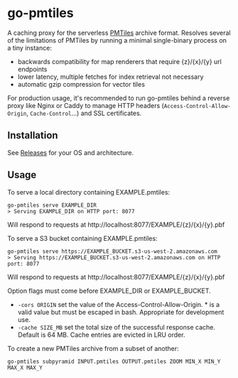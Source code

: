 # go-pmtiles

A caching proxy for the serverless [PMTiles](github.com/protomaps/pmtiles) archive format. Resolves several of the limitations of PMTiles by running a minimal single-binary process on a tiny instance:

* backwards compatibility for map renderers that require {z}/{x}/{y} url endpoints
* lower latency, multiple fetches for index retrieval not necessary
* automatic gzip compression for vector tiles

For production usage, it's recommended to run go-pmtiles behind a reverse proxy like Nginx or Caddy to manage HTTP headers (`Access-Control-Allow-Origin`, `Cache-Control`...) and SSL certificates. 

## Installation

See [Releases](https://github.com/protomaps/go-pmtiles/releases) for your OS and architecture.

## Usage

To serve a local directory containing EXAMPLE.pmtiles:

    go-pmtiles serve EXAMPLE_DIR
    > Serving EXAMPLE_DIR on HTTP port: 8077

Will respond to requests at http://localhost:8077/EXAMPLE/{z}/{x}/{y}.pbf

To serve a S3 bucket containing EXAMPLE.pmtiles:

    go-pmtiles serve https://EXAMPLE_BUCKET.s3-us-west-2.amazonaws.com
    > Serving https://EXAMPLE_BUCKET.s3-us-west-2.amazonaws.com on HTTP port: 8077
    
Will respond to requests at http://localhost:8077/EXAMPLE/{z}/{x}/{y}.pbf    
  
Option flags must come before EXAMPLE_DIR or EXAMPLE_BUCKET.

* `-cors ORIGIN` set the value of the Access-Control-Allow-Origin. * is a valid value but must be escaped in bash. Appropriate for development use.
* `-cache SIZE_MB` set the total size of the successful response cache. Default is 64 MB. Cache entries are evicted in LRU order.

To create a new PMTiles archive from a subset of another:

    go-pmtiles subpyramid INPUT.pmtiles OUTPUT.pmtiles ZOOM MIN_X MIN_Y MAX_X MAX_Y
    

